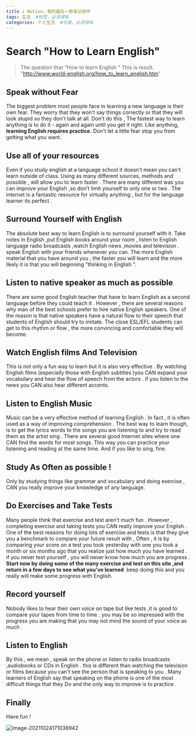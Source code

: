 ```yaml
---
title : Notion。我的最后一款笔记软件
tags: 生活  #标签，必须得有
categories: 个人生活  #分类，必须得有
---
```


# Search "How to Learn English"

> The question that "How to learn English " This  is result. "http://www.world-english.org/how_to_learn_english.htm"

## Speak without Fear

The biggest problem most people face in learning a new language is their own fear. They worry that they won't say things correctly or that they will look stupid so they don't talk at all. Don't do this , The fastest way to learn anything is to do it - again and again until you get it right. Like anything, **learning English requires practice.** Don't let a little fear stop you from getting what you want.

## Use  all of your resources

Even if you study english at a language school it doesn't mean you can't learn outside of class. Using as many different sources, methods and possible , will allow you to learn faster . There are many different  was  you can improve your English ,so  don't limit yourself to only one or two . The internet is a fantastic resource for virtually anything , but for the language learner its perfect .

## Surround Yourself with English

The absolute best way to learn English is to surround yourself with it. Take notes in English ,put English books around your room , listen to English language radio broadcasts ,watch English news ,movies  and television . speak English with your friends  whenever you can. The more English material that you have around  you , the faster you will learn and the more likely it is that you will beginning  "thinking in English ".

## Listen to  native speaker as much as possible

There are some good English teacher that have to learn English as a second language before they could teach it . However , there are several reasons why man of the best schools prefer to hire native English speakers. One of the reason is that native speakers have a natural flow to their speech that students  of English should try to imitate. The  close ESL/EFL  students can get to this rhythm or flow , the more convincing and comfortable they will become.

## Watch  English films  And  Television

This is not only a fun way to learn but it is also very effective . By watching English films (especially those with English subtitles )you CAN expand your vocabulary  and hear the flow of speech  from the actors . if you listen to the news you CAN also hear different accents.

## Listen to English Music

Music can be a very effective method of learning English . In fact , it is often used as a way of improving comprehension . The best way to learn though, is to get the lyrics words to the songs you are listening to and try to read them as the artist sing . There are several good Internet sites where one CAN find the words for most songs. This way you can practice your listening and reading at the same time. And if you like to sing, fine.

## Study As Often as possible !

Only by studying things like grammar and vocabulary and doing exercise , CAN you really improve your knowledge of any language.

## Do Exercises and Take Tests

Many people think that exercise and test aren't much fun . However ,  completing exercise and taking tests you CAN really improve your English . One of the best reasons for doing lots of exercise and tests is that they give you a benchmark to compare your future result with , Often , it is by comparing your score on a test you took yesterday  with one you took a month or six months ago that you realize just how much you have learned . if you never test yourself , you will never know how much you are progress . **Start now by doing some of the many exercise and test on this site ,and return in a few days to see what you've learned** .keep doing this and you really will make some progress with English.

## Record yourself

Nobody likes to hear their own voice on tape but like tests ,it is good to compare your tapes from time to time . you may be so impressed with the progress you are making that you may not mind the sound of your voice as much .

## Listen to English

By this , we mean , speak on the phone or listen to radio broadcasts ,audiobooks or CDs in English . this is different than watching the television or films because you can't see the person that is speaking to you . Many learners of English say that speaking on the phone is one of the most difficult things that they Do and the only way to improve is to practice .

## Finally

Have fun !



![image-20211024171036942](https://tva1.sinaimg.cn/large/008i3skNgy1gvqil4142aj60u00ugwig02.jpg)